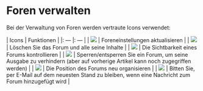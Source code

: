 # Foren verwalten

Bei der Verwaltung von Foren werden vertraute Icons verwendet:

\| Icons \| Funktionen \| \|: — \|: — \| \| ![](../../.gitbook/assets/images68%20%284%29.png) \| Foreneinstellungen aktualisieren \| \| ![](../../.gitbook/assets/images69%20%283%29.png) \| Löschen Sie das Forum und alle seine Inhalte \| \| ![](../../.gitbook/assets/images70%20%283%29.png) \| Die Sichtbarkeit eines Forums kontrollieren \| \| ![](../../.gitbook/assets/images71%20%281%29.png) \| Sperren/entsperren Sie ein Forum, um seine Ausgabe zu verhindern \(aber auf vorherige Artikel kann noch zugegriffen werden\) \| \| ![](../../.gitbook/assets/images72%20%285%29.png) \| Die Position des Forums neu organisieren \| \| ![](../../.gitbook/assets/images73%20%288%29.png) \| Bitten Sie, per E-Mail auf dem neuesten Stand zu bleiben, wenn eine Nachricht zum Forum hinzugefügt wird \|

